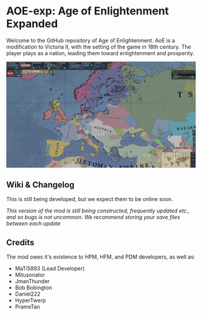 # AOE-exp: Age of Enlightenment Expanded

Welcome to the GitHub repository of Age of Enlightenment. AoE is a modification to Victoria II, with the setting of the game in 18th century. 
The player plays as a nation, leading them toward enlightenment and prosperity.

![Screenshot of the game](/screenshots/20200405180947_1.1.jpg)

## Wiki & Changelog
This is still being developed, but we expect them to be online soon.

*This version of the mod is still being constructed, frequently updated etc., and so bugs is not uncommon.
We recommend storing your save files between each update* 

## Credits

The mod owes it's existence to HPM, HFM, and PDM developers, as well as:
* MaTi5893 (Lead Developer)
* Mitusonator
* JmanThunder
* Bob Bobington
* Daniel222
* HyperTwerp
* PrameTan
